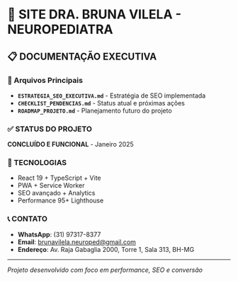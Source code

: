 # 🏥 SITE DRA. BRUNA VILELA - NEUROPEDIATRA

## 📋 DOCUMENTAÇÃO EXECUTIVA

### 📁 Arquivos Principais
- **`ESTRATEGIA_SEO_EXECUTIVA.md`** - Estratégia de SEO implementada
- **`CHECKLIST_PENDENCIAS.md`** - Status atual e próximas ações
- **`ROADMAP_PROJETO.md`** - Planejamento futuro do projeto

### ✅ STATUS DO PROJETO
**CONCLUÍDO E FUNCIONAL** - Janeiro 2025

### 🚀 TECNOLOGIAS
- React 19 + TypeScript + Vite
- PWA + Service Worker
- SEO avançado + Analytics
- Performance 95+ Lighthouse

### 📞 CONTATO
- **WhatsApp**: (31) 97317-8377
- **Email**: brunavilela.neuroped@gmail.com
- **Endereço**: Av. Raja Gabaglia 2000, Torre 1, Sala 313, BH-MG

---
*Projeto desenvolvido com foco em performance, SEO e conversão*
